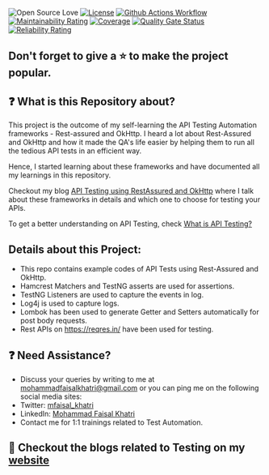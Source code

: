 
![Open Source Love](https://badges.frapsoft.com/os/v1/open-source.svg?v=103)
[![License](https://img.shields.io/badge/License-Apache%202.0-blue.svg)](https://opensource.org/licenses/Apache-2.0)
[![Github Actions Workflow](https://github.com/mfaisalkhatri/OkHttpRestAssuredExamples/actions/workflows/maven.yml/badge.svg)](https://github.com/mfaisalkhatri/OkHttpRestAssuredExamples/actions/workflows/maven.yml)
[![Maintainability Rating](https://sonarcloud.io/api/project_badges/measure?project=mfaisalkhatri_OkHttpRestAssuredExamples&metric=sqale_rating)](https://sonarcloud.io/summary/new_code?id=mfaisalkhatri_OkHttpRestAssuredExamples)
[![Coverage](https://sonarcloud.io/api/project_badges/measure?project=mfaisalkhatri_OkHttpRestAssuredExamples&metric=coverage)](https://sonarcloud.io/summary/new_code?id=mfaisalkhatri_OkHttpRestAssuredExamples)
[![Quality Gate Status](https://sonarcloud.io/api/project_badges/measure?project=mfaisalkhatri_OkHttpRestAssuredExamples&metric=alert_status)](https://sonarcloud.io/summary/new_code?id=mfaisalkhatri_OkHttpRestAssuredExamples)
[![Reliability Rating](https://sonarcloud.io/api/project_badges/measure?project=mfaisalkhatri_OkHttpRestAssuredExamples&metric=reliability_rating)](https://sonarcloud.io/summary/new_code?id=mfaisalkhatri_OkHttpRestAssuredExamples)


## Don't forget to give a :star: to make the project popular.

## :question: What is this Repository about?

This project is the outcome of my self-learning the API Testing Automation frameworks - Rest-assured and OkHttp.
I heard a lot about Rest-Assured and OkHttp and how it made the QA's life easier by helping them to run all the tedious API tests in an efficient way.
  
Hence, I started learning about these frameworks and have documented all my learnings in this repository.

Checkout my blog [API Testing using RestAssured and OkHttp][blog] where I talk about these frameworks in details 
and which one to choose for testing your APIs.

To get a better understanding on API Testing, check [What is API Testing?][blog_apitesting]

## Details about this Project:

- This repo contains example codes of API Tests using Rest-Assured and OkHttp.
- Hamcrest Matchers and TestNG asserts are used for assertions.
- TestNG Listeners are used to capture the events in log.
- Log4j is used to capture logs.
- Lombok has been used to generate Getter and Setters automatically for post body requests.
- Rest APIs on https://reqres.in/ have been used for testing.

## :question: Need Assistance?

- Discuss your queries by writing to me at [mohammadfaisalkhatri@gmail.com][mail] or you can ping me on the following social media sites:
- Twitter: [mfaisal_khatri][twitter] 
- LinkedIn: [Mohammad Faisal Khatri][linkedin]
- Contact me for 1:1 trainings related to Test Automation.

## :thought_balloon: Checkout the blogs related to Testing on my [website][]

[mail]: mohammadfaisalkhatri@gmail.com
[linkedin]: https://www.linkedin.com/in/faisalkhatri/
[twitter]: https://twitter.com/mfaisal_khatri
[website]: https://mfaisalkhatri.github.io
[blog]: https://mfaisalkhatri.github.io/2020/05/29/restassuredokhttp/
[blog_apitesting]: https://mfaisalkhatri.github.io/2020/08/08/apitesting/